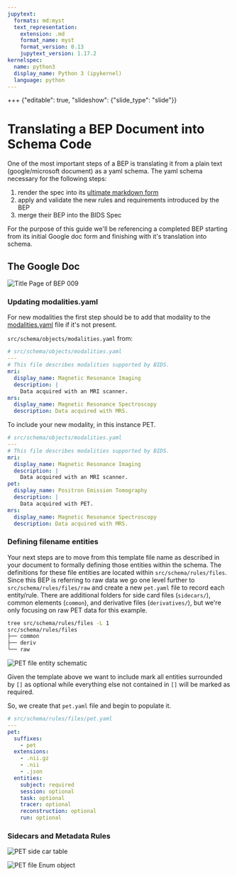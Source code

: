 ```yaml
---
jupytext:
  formats: md:myst
  text_representation:
    extension: .md
    format_name: myst
    format_version: 0.13
    jupytext_version: 1.17.2
kernelspec:
  name: python3
  display_name: Python 3 (ipykernel)
  language: python
---
```


+++ {"editable": true, "slideshow": {"slide_type": "slide"}}

# Translating a BEP Document into Schema Code

One of the most important steps of a BEP is translating it from a plain text (google/microsoft document) as
a yaml schema. The yaml schema necessary for the following steps:

1) render the spec into its [ultimate markdown form](https://bids-specification.readthedocs.io/en/stable/)
2) apply and validate the new rules and requirements introduced by the BEP
3) merge their BEP into the BIDS Spec

For the purpose of this guide we'll be referencing a completed BEP starting from its initial Google doc form
and finishing with it's translation into schema.

## The Google Doc

![Title Page of BEP 009](_static/pet_google_doc_first_page.png)

### Updating modalities.yaml

For new modalities the first step should be to add that modality to the
[modalities.yaml](https://github.com/bids-standard/bids-specification/blob/880ab2db0570ff2038f403576f85564aa4454710/src/schema/objects/modalities.yaml)
file if it's not present.

`src/schema/objects/modalities.yaml` from:

```yaml
# src/schema/objects/modalities.yaml
---
# This file describes modalities supported by BIDS.
mri:
  display_name: Magnetic Resonance Imaging
  description: |
    Data acquired with an MRI scanner.
mrs:
  display_name: Magnetic Resonance Spectroscopy
  description: Data acquired with MRS.
```

To include your new modality, in this instance PET.

```yaml
# src/schema/objects/modalities.yaml
---
# This file describes modalities supported by BIDS.
mri:
  display_name: Magnetic Resonance Imaging
  description: |
    Data acquired with an MRI scanner.
pet:
  display_name: Positron Emission Tomography
  description: |
    Data acquired with PET.
mrs:
  display_name: Magnetic Resonance Spectroscopy
  description: Data acquired with MRS.
```

### Defining filename entities

Your next steps are to move from this template file name as described in your document to formally defining those entities within the schema. The definitions for these file entities are
located within `src/schema/rules/files`. Since this BEP is referring to raw data we go one level
further to `src/schema/rules/files/raw` and create a new `pet.yaml` file to record each entity/rule. There are additional folders for side card files (`sidecars/`), common elements (`common`), and derivative files (`derivatives/`), but we're only focusing on raw PET data for
this example.

```bash
tree src/schema/rules/files -L 1
src/schema/rules/files
├── common
├── deriv
└── raw
```

![PET file entity schematic](_static/pet_file_entity_schematic.png)

Given the template above we want to include mark all entities surrounded by `[]` as optional while everything else not contained in `[]` will be marked as required.

So, we create that `pet.yaml` file and begin to populate it.

```yaml
# src/schema/rules/files/pet.yaml
---
pet:
  suffixes:
    - pet
  extensions:
    - .nii.gz
    - .nii
    - .json
  entities:
    subject: required
    session: optional
    task: optional
    tracer: optional
    reconstruction: optional
    run: optional
```

### Sidecars and Metadata Rules

![PET side car table](_static/pet_side_car_table.png)

![PET file Enum object](_static/pet_enum_table_entry.png)
